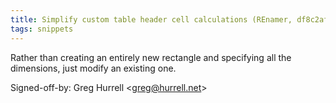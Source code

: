 ```yaml
---
title: Simplify custom table header cell calculations (REnamer, df8c2af)
tags: snippets
---
```


Rather than creating an entirely new rectangle and specifying all the dimensions, just modify an existing one.

Signed-off-by: Greg Hurrell &lt;greg@hurrell.net&gt;

